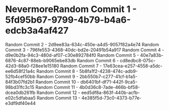 # NevermoreRandom Commit 1 - 5fd95b67-9799-4b79-b4a6-edcb3a4af427
Random Commit 2 - 2d9ee83a-634c-450e-a4d5-9057f82a4e74
Random Commit 3 - 796fe553-4368-40dc-bd2e-20491b54a917
Random Commit 4 - d9e0b2fa-94c3-480d-af07-c30e892784f0
Random Commit 5 - 40e7a83b-6876-4c87-88eb-b9065ebe83db
Random Commit 6 - cd8edbc8-075c-42d3-88a0-f28ee1e15180
Random Commit 7 - 17e63cea-e257-4558-a5dc-ee6d58f21a4c
Random Commit 8 - 5b8fa1f2-4238-474c-adb9-52fb4cef50bb
Random Commit 9 - 2bb550b7-c277-41cf-b1a5-84f3b07fd2b1
Random Commit 10 - db6401bf-df71-442f-9ca5-98bd31fc3c15
Random Commit 11 - 4b0d36c8-7ade-466b-bf58-dcea0db261fb
Random Commit 12 - eed5df8a-863f-440b-acfb-e02c5dfabaa5
Random Commit 13 - 4e385f5d-73c0-4373-b77e-e3df9df40e44
